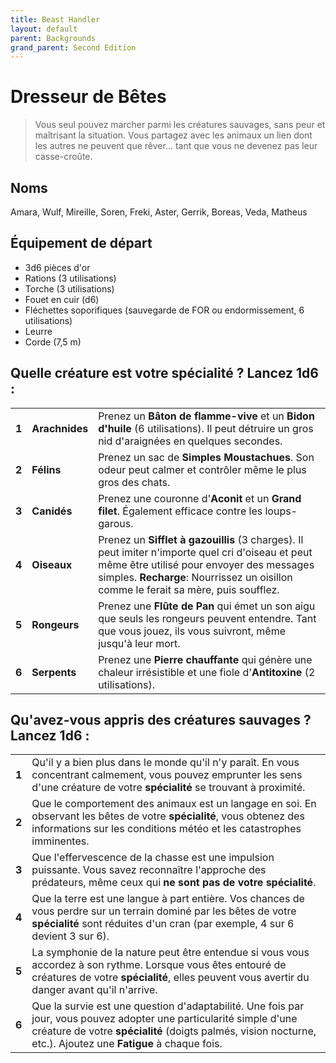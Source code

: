 ```yaml
---
title: Beast Handler
layout: default
parent: Backgrounds
grand_parent: Second Edition
---
```


# Dresseur de Bêtes

> Vous seul pouvez marcher parmi les créatures sauvages, sans peur et maîtrisant la situation. Vous partagez avec les animaux un lien dont les autres ne peuvent que rêver… tant que vous ne devenez pas leur casse-croûte.

## Noms

Amara, Wulf, Mireille, Soren, Freki, Aster, Gerrik, Boreas, Veda, Matheus

## Équipement de départ

- 3d6 pièces d'or
- Rations (3 utilisations)
- Torche (3 utilisations)
- Fouet en cuir (d6)
- Fléchettes soporifiques (sauvegarde de FOR ou endormissement, 6 utilisations)
- Leurre
- Corde (7,5 m)

## Quelle créature est votre spécialité ? Lancez 1d6 :

|       |               |                                                                                                                                                                                   |
| ----- | ------------- | --------------------------------------------------------------------------------------------------------------------------------------------------------------------------------- |
| **1** | **Arachnides** | Prenez un **Bâton de flamme-vive** et un **Bidon d'huile** (6 utilisations). Il peut détruire un gros nid d'araignées en quelques secondes. |
| **2** | **Félins** | Prenez un sac de **Simples Moustachues**. Son odeur peut calmer et contrôler même le plus gros des chats. |
| **3** | **Canidés** | Prenez une couronne d'**Aconit** et un **Grand filet**. Également efficace contre les loups-garous. |
| **4** | **Oiseaux** | Prenez un **Sifflet à gazouillis** (3 charges). Il peut imiter n'importe quel cri d'oiseau et peut même être utilisé pour envoyer des messages simples. **Recharge**: Nourrissez un oisillon comme le ferait sa mère, puis soufflez. |
| **5** | **Rongeurs** | Prenez une **Flûte de Pan** qui émet un son aigu que seuls les rongeurs peuvent entendre. Tant que vous jouez, ils vous suivront, même jusqu'à leur mort. |
| **6** | **Serpents** | Prenez une **Pierre chauffante** qui génère une chaleur irrésistible et une fiole d'**Antitoxine** (2 utilisations). |


## Qu'avez-vous appris des créatures sauvages ? Lancez 1d6 :

|       |                                                                                                                                                                                          |
| ----- | ---------------------------------------------------------------------------------------------------------------------------------------------------------------------------------------- |
| **1** | Qu'il y a bien plus dans le monde qu'il n'y paraît. En vous concentrant calmement, vous pouvez emprunter les sens d'une créature de votre **spécialité** se trouvant à proximité. |
| **2** | Que le comportement des animaux est un langage en soi. En observant les bêtes de votre **spécialité**, vous obtenez des informations sur les conditions météo et les catastrophes imminentes. |
| **3** | Que l'effervescence de la chasse est une impulsion puissante. Vous savez reconnaître l'approche des prédateurs, même ceux qui **ne sont pas de votre spécialité**. |
| **4** | Que la terre est une langue à part entière. Vos chances de vous perdre sur un terrain dominé par les bêtes de votre **spécialité** sont réduites d'un cran (par exemple, 4 sur 6 devient 3 sur 6). |
| **5** | La symphonie de la nature peut être entendue si vous vous accordez à son rythme. Lorsque vous êtes entouré de créatures de votre **spécialité**, elles peuvent vous avertir du danger avant qu'il n'arrive. |
| **6** | Que la survie est une question d'adaptabilité. Une fois par jour, vous pouvez adopter une particularité simple d'une créature de votre **spécialité** (doigts palmés, vision nocturne, etc.). Ajoutez une **Fatigue** à chaque fois. |
